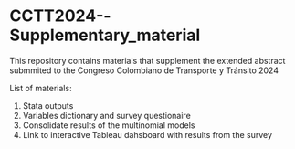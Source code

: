 # CCTT2024--Supplementary_material
This repository contains materials that supplement the extended abstract submmited to the Congreso Colombiano de Transporte y Tránsito 2024

List of materials:
1. Stata outputs
2. Variables dictionary and survey questionaire
3. Consolidate results of the multinomial models 
4. Link to interactive Tableau dahsboard with results from the survey
